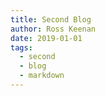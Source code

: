 ```yaml
---
title: Second Blog
author: Ross Keenan
date: 2019-01-01
tags:
  - second
  - blog
  - markdown
---
```

